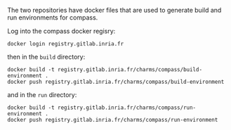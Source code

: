 The two repositories have docker files that are used to generate build and run environments for compass.

Log into the compass docker regisry:

```shell
docker login registry.gitlab.inria.fr
```

then in the `build` directory:

```shell
docker build -t registry.gitlab.inria.fr/charms/compass/build-environment .
docker push registry.gitlab.inria.fr/charms/compass/build-environment 
```

and in the `run` directory:

```shell
docker build -t registry.gitlab.inria.fr/charms/compass/run-environment .
docker push registry.gitlab.inria.fr/charms/compass/run-environment 
```
